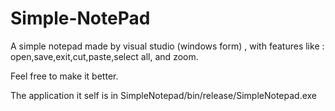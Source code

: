 # Simple-NotePad
A simple notepad made by visual studio (windows form) , with features like : open,save,exit,cut,paste,select all, and zoom.



Feel free to make it better.

The application it self is in   SimpleNotepad/bin/release/SimpleNotepad.exe


